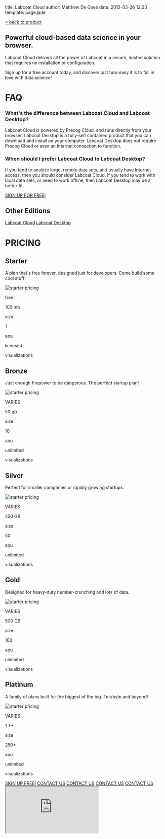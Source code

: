 title: Labcoat Cloud
author: Matthew De Goes
date: 2013-03-26 12:20
template: page.jade

<div id="body-links">
   <a class="static-link" href="/products/labcoat/">&#60; back to product</a>
</div>
<div class="two-columns">
    <h2>Powerful cloud-based data science in your browser.</h2>
    <p>Labcoat Cloud delivers all the power of Labcoat in a secure, hosted solution that requires no installation or configuration.</p>
    <p>Sign up for a free account today, and discover just how easy it is to fall in love with data science!</p>
    <h1>FAQ</h1>
    <div id="editions-faq">
        <h3>What's the difference between Labcoat Cloud and Labcoat Desktop?</h3>
        <p>Labcoat Cloud is powered by Precog Cloud, and runs directly from your browser. Labcoat Desktop is a fully-self contained product that you can download and install on your computer. Labcoat Desktop does not require Precog Cloud or even an Internet connection to function.</p>
        <h3>When should I prefer Labcoat Cloud to Labcoat Desktop?</h3>
        <p>If you tend to analyze large, remote data sets, and usually have Internet access, then you should consider Labcoat Cloud. If you tend to work with local data sets, or need to work offline, then Labcoat Desktop may be a better fit.</p>
    </div>
</div>
<div class="two-columns-end">
    <a class="medium-button red-background" href="/account/login/">SIGN UP FOR FREE!</a>
    <div id="body-side-resources">
        <h2>Other Editions</h2>
        <div id="editions">
            <a class="active" href="/editions/labcoat-cloud/">Labcoat Cloud</a>
            <a href="/editions/labcoat-desktop/">Labcoat Desktop</a>
        </div>
    </div>
</div>
<div class="clear-left">
</div>
<div id="edition-content">
    <h1>PRICING</h1>
    <div id="dynamic-pricing-chart">
        <div class="pricing-chart-option">
            <h2>Starter</h2>
            <p class="description">A plan that's free forever, designed just for developers. Come build some cool stuff!</p>
            <img src="/images/graphic-pricing-starter.png" alt="starter pricing" />
            <p class="cost">free</p>
            <p class="point-value">100 mb</p>
            <p class="point-name">size</p>
            <p class="point-value">1</p>
            <p class="point-name">apu</p>
            <p class="point-value">licensed</p>
            <p class="point-name">visualizations</p>
        </div>
        <div class="pricing-chart-option">
            <h2>Bronze</h2>
            <p class="description">Just enough firepower to be dangerous. The perfect startup plan!</p>
            <img src="/images/graphic-pricing-bronze.png" alt="starter pricing" />
            <p class="cost">VARIES</p>
            <p class="point-value">50 gb</p>
            <p class="point-name">size</p>
            <p class="point-value">10</p>
            <p class="point-name">apu</p>
            <p class="point-value">unlimited</p>
            <p class="point-name">visualizations</p>
        </div>
        <div class="pricing-chart-option">
            <h2>Silver</h2>
            <p class="description">Perfect for smaller companies or rapidly growing startups.</p>
            <img src="/images/graphic-pricing-silver.png" alt="starter pricing" />
            <p class="cost">VARIES</p>
            <p class="point-value">250 GB</p>
            <p class="point-name">size</p>
            <p class="point-value">50</p>
            <p class="point-name">apu</p>
            <p class="point-value">unlimited</p>
            <p class="point-name">visualizations</p>
        </div>
        <div class="pricing-chart-option">
            <h2>Gold</h2>
            <p class="description">Designed for heavy-duty number-crunching and lots of data.</p>
            <img src="/images/graphic-pricing-gold.png" alt="starter pricing" />
            <p class="cost">VARIES</p>
            <p class="point-value">500 GB</p>
            <p class="point-name">size</p>
            <p class="point-value">100</p>
            <p class="point-name">apu</p>
            <p class="point-value">unlimited</p>
            <p class="point-name">visualizations</p>
        </div>
        <div class="pricing-chart-option">
            <h2>Platinum</h2>
            <p class="description">A family of plans built for the biggest of the big. Terabyte and beyond!</p>
            <img src="/images/graphic-pricing-platinum.png" alt="starter pricing" />
            <p class="cost">VARIES</p>
            <p class="point-value">1 T+</p>
            <p class="point-name">size</p>
            <p class="point-value">250+</p>
            <p class="point-name">apu</p>
            <p class="point-value">unlimited</p>
            <p class="point-name">visualizations</p>
        </div>
        <div class="clear-left">
        </div>
    </div>
</div>
<div id="dynamic-editions-pricing-buttons">
    <a class="red-background" href="/account/login/">SIGN UP FREE!</a>
    <a class="red-background pop-up-form" href="#">CONTACT US</a>
    <a class="red-background pop-up-form" href="#">CONTACT US</a>
    <a class="red-background pop-up-form" href="#">CONTACT US</a>
    <a class="red-background pop-up-form" href="#">CONTACT US</a>
</div>
<div id="pop-up-form">
    <div class="icon-close-frame">
    </div>
   <div class="form-iframe">
      <iframe src="http://www2.precog.com/l/17892/2013-02-13/6x1h2"></iframe>
   </div>
</div>
